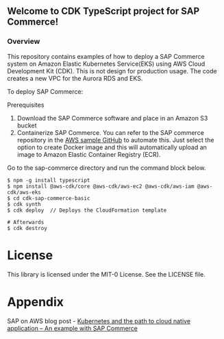 ## Welcome to CDK TypeScript project for SAP Commerce!

### Overview
This repository contains examples of how to deploy a SAP Commerce system on Amazon Elastic Kubernetes Service(EKS) using AWS Cloud Development Kit (CDK). This is not design for production usage. The code creates a new VPC for the Aurora RDS and EKS.

To deploy SAP Commerce:

Prerequisites

1. Download the SAP Commerce software and place in an Amazon S3 bucket
2. Containerize SAP Commerce. You can refer to the SAP commerce repository in the [ AWS sample GitHub](https://github.com/aws-samples/aws-cloudformation-sap-commerce ) to automate this. Just select the option to create Docker image and this will automatically upload an image to Amazon Elastic Container Registry (ECR).

Go to the sap-commerce directory and run the command block below.

```
$ npm -g install typescript
$ npm install @aws-cdk/core @aws-cdk/aws-ec2 @aws-cdk/aws-iam @aws-cdk/aws-eks 
$ cd cdk-sap-commerce-basic
$ cdk synth
$ cdk deploy  // Deploys the CloudFormation template

# Afterwards
$ cdk destroy
```
# License

This library is licensed under the MIT-0 License. See the LICENSE file.

# Appendix 
SAP on AWS blog post - [Kubernetes and the path to cloud native application – An example with SAP Commerce](https://aws.amazon.com/blogs/awsforsap/kubernetes-and-the-path-to-cloud-native-application-an-example-with-sap-commerce/)
